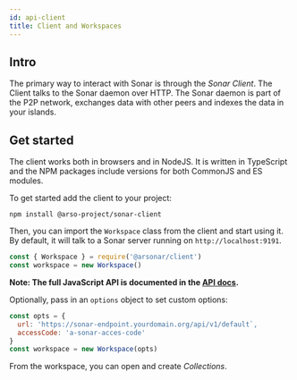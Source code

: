 ```yaml
---
id: api-client
title: Client and Workspaces
---
```

## Intro

The primary way to interact with Sonar is through the *Sonar Client*. The Client talks to the Sonar daemon over HTTP. The Sonar daemon is part of the P2P network, exchanges data with other peers and indexes the data in your islands.

## Get started

The client works both in browsers and in NodeJS. It is written in TypeScript and the NPM packages include versions for both CommonJS and ES modules.

To get started add the client to your project:
```
npm install @arso-project/sonar-client
```

Then, you can import the `Workspace` class from the client and start using it. By default, it will talk to a Sonar server running on `http://localhost:9191`.

```javascript
const { Workspace } = require('@arsonar/client')
const workspace = new Workspace()
```

**Note: The full JavaScript API is documented in the [API docs](/apidocs-client/index.html).**

Optionally, pass in an `options` object to set custom options:
```javascript
const opts = {
  url: 'https://sonar-endpoint.yourdomain.org/api/v1/default`,
  accessCode: 'a-sonar-acces-code'
}
const workspace = new Workspace(opts)
```

From the workspace, you can open and create *Collections*.

